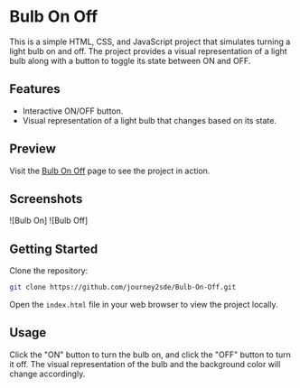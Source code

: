 
# Bulb On Off

This is a simple HTML, CSS, and JavaScript project that simulates turning a light bulb on and off. The project provides a visual representation of a light bulb along with a button to toggle its state between ON and OFF.

## Features

- Interactive ON/OFF button.
- Visual representation of a light bulb that changes based on its state.

## Preview

Visit the [Bulb On Off](https://journey2sde.github.io/Bulb-On-Off/) page to see the project in action.

## Screenshots

![Bulb On]
![Bulb Off]

## Getting Started

Clone the repository:

```bash
git clone https://github.com/journey2sde/Bulb-On-Off.git
```

Open the `index.html` file in your web browser to view the project locally.

## Usage

Click the "ON" button to turn the bulb on, and click the "OFF" button to turn it off. The visual representation of the bulb and the background color will change accordingly.
